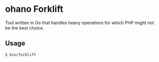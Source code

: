 # ohano Forklift

Tool written in Go that handles heavy operations for which PHP might not be the best choice.

## Usage

```shell
$ bin/forklift
```

